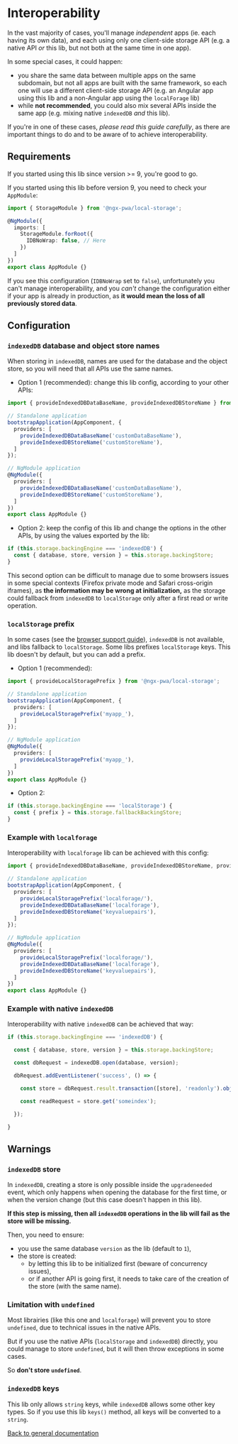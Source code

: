 # Interoperability

In the vast majority of cases, you'll manage *independent* apps (ie. each having its own data),
and each using only one client-side storage API
(e.g. a native API *or* this lib, but not both at the same time in one app).

In some special cases, it could happen:
- you share the same data between multiple apps on the same subdomain,
but not all apps are built with the same framework, so each one will use a different client-side storage API
(e.g. an Angular app using this lib and a non-Angular app using the `localForage` lib)
- while **not recommended**, you could also mix several APIs inside the same app
(e.g. mixing native `indexedDB` *and* this lib).

If you're in one of these cases, *please read this guide carefully*,
as there are important things to do and to be aware of to achieve interoperability.

## Requirements

If you started using this lib since version >= 9, you're good to go.

If you started using this lib before version 9, you need to check your `AppModule`:

```ts
import { StorageModule } from '@ngx-pwa/local-storage';

@NgModule({
  imports: [
    StorageModule.forRoot({
      IDBNoWrap: false, // Here
    })
  ]
})
export class AppModule {}
```

If you see this configuration (`IDBNoWrap` set to `false`),
unfortunately you can't manage interoperability,
and you *can't* change the configuration either if your app is already in production,
as **it would mean the loss of all previously stored data**.

## Configuration

### `indexedDB` database and object store names

When storing in `indexedDB`, names are used for the database and the object store,
so you will need that all APIs use the same names.

- Option 1 (recommended): change this lib config, according to your other APIs:

```ts
import { provideIndexedDBDataBaseName, provideIndexedDBStoreName } from '@ngx-pwa/local-storage';

// Standalone application
bootstrapApplication(AppComponent, {
  providers: [
    provideIndexedDBDataBaseName('customDataBaseName'),
    provideIndexedDBStoreName('customStoreName'),
  ]
});

// NgModule application
@NgModule({
  providers: [
    provideIndexedDBDataBaseName('customDataBaseName'),
    provideIndexedDBStoreName('customStoreName'),
  ]
})
export class AppModule {}
```

- Option 2: keep the config of this lib and change the options in the other APIs,
by using the values exported by the lib:

```ts
if (this.storage.backingEngine === 'indexedDB') {
  const { database, store, version } = this.storage.backingStore;
}
```

This second option can be difficult to manage due to some browsers issues in some special contexts
(Firefox private mode and Safari cross-origin iframes),
as **the information may be wrong at initialization,**
as the storage could fallback from `indexedDB` to `localStorage`
only after a first read or write operation.

### `localStorage` prefix

In some cases (see the [browser support guide](./BROWSERS_SUPPORT)),
`indexedDB` is not available, and libs fallback to `localStorage`.
Some libs prefixes `localStorage` keys. This lib doesn't by default,
but you can add a prefix.

- Option 1 (recommended):

```typescript
import { provideLocalStoragePrefix } from '@ngx-pwa/local-storage';

// Standalone application
bootstrapApplication(AppComponent, {
  providers: [
    provideLocalStoragePrefix('myapp_'),
  ]
});

// NgModule application
@NgModule({
  providers: [
    provideLocalStoragePrefix('myapp_'),
  ]
})
export class AppModule {}
```

- Option 2:

```ts
if (this.storage.backingEngine === 'localStorage') {
  const { prefix } = this.storage.fallbackBackingStore;
}
```

### Example with `localforage`

Interoperability with `localforage` lib can be achieved with this config:

```typescript
import { provideIndexedDBDataBaseName, provideIndexedDBStoreName, provideLocalStoragePrefix } from '@ngx-pwa/local-storage';

// Standalone application
bootstrapApplication(AppComponent, {
  providers: [
    provideLocalStoragePrefix('localforage/'),
    provideIndexedDBDataBaseName('localforage'),
    provideIndexedDBStoreName('keyvaluepairs'),
  ]
});

// NgModule application
@NgModule({
  providers: [
    provideLocalStoragePrefix('localforage/'),
    provideIndexedDBDataBaseName('localforage'),
    provideIndexedDBStoreName('keyvaluepairs'),
  ]
})
export class AppModule {}
```

### Example with native `indexedDB`

Interoperability with native `indexedDB` can be achieved that way:

```ts
if (this.storage.backingEngine === 'indexedDB') {

  const { database, store, version } = this.storage.backingStore;

  const dbRequest = indexedDB.open(database, version);

  dbRequest.addEventListener('success', () => {

    const store = dbRequest.result.transaction([store], 'readonly').objectStore(store);

    const readRequest = store.get('someindex');

  });

}
```

## Warnings

### `indexedDB` store

In `indexedDB`, creating a store is only possible inside the `upgradeneeded` event,
which only happens when opening the database for the first time,
or when the version change (but this case doesn't happen in this lib).

**If this step is missing, then all `indexedDB` operations in the lib will fail as the store will be missing.**

Then, you need to ensure:
- you use the same database `version` as the lib (default to `1`),
- the store is created:
  - by letting this lib to be initialized first (beware of concurrency issues),
  - or if another API is going first, it needs to take care of the creation of the store (with the same name).

### Limitation with `undefined`

Most librairies (like this one and `localforage`) will prevent you to store `undefined`,
due to technical issues in the native APIs.

But if you use the native APIs (`localStorage` and `indexedDB`) directly,
you could manage to store `undefined`, but it will then throw exceptions in some cases.

So **don't store `undefined`**.

### `indexedDB` keys

This lib only allows `string` keys, while `indexedDB` allows some other key types.
So if you use this lib `keys()` method, all keys will be converted to a `string`.

[Back to general documentation](../README.md)
